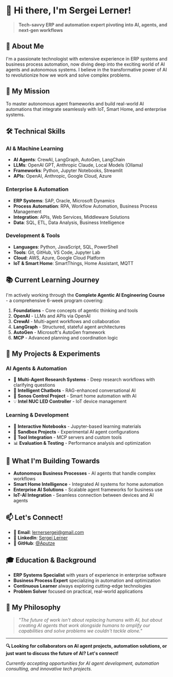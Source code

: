# 👋 Hi there, I'm Sergei Lerner!

> **Tech-savvy ERP and automation expert pivoting into AI, agents, and next-gen workflows**

## 🚀 **About Me**

I'm a passionate technologist with extensive experience in ERP systems and business process automation, now diving deep into the exciting world of AI agents and autonomous systems. I believe in the transformative power of AI to revolutionize how we work and solve complex problems.

## 🎯 **My Mission**

To master autonomous agent frameworks and build real-world AI automations that integrate seamlessly with IoT, Smart Home, and enterprise systems.

## 🛠️ **Technical Skills**

### **AI & Machine Learning**
- **AI Agents**: CrewAI, LangGraph, AutoGen, LangChain
- **LLMs**: OpenAI GPT, Anthropic Claude, Local Models (Ollama)
- **Frameworks**: Python, Jupyter Notebooks, Streamlit
- **APIs**: OpenAI, Anthropic, Google Cloud, Azure

### **Enterprise & Automation**
- **ERP Systems**: SAP, Oracle, Microsoft Dynamics
- **Process Automation**: RPA, Workflow Automation, Business Process Management
- **Integration**: APIs, Web Services, Middleware Solutions
- **Data**: SQL, ETL, Data Analysis, Business Intelligence

### **Development & Tools**
- **Languages**: Python, JavaScript, SQL, PowerShell
- **Tools**: Git, GitHub, VS Code, Jupyter Lab
- **Cloud**: AWS, Azure, Google Cloud Platform
- **IoT & Smart Home**: SmartThings, Home Assistant, MQTT

## 📚 **Current Learning Journey**

I'm actively working through the **Complete Agentic AI Engineering Course** - a comprehensive 6-week program covering:

1. **Foundations** - Core concepts of agentic thinking and tools
2. **OpenAI** - LLMs and APIs via OpenAI
3. **CrewAI** - Multi-agent workflows and collaboration
4. **LangGraph** - Structured, stateful agent architectures
5. **AutoGen** - Microsoft's AutoGen framework
6. **MCP** - Advanced planning and coordination logic

## 🔬 **My Projects & Experiments**

### **AI Agents & Automation**
- 🤖 **Multi-Agent Research Systems** - Deep research workflows with clarifying questions
- 💬 **Intelligent Chatbots** - RAG-enhanced conversational AI
- 🎵 **Sonos Control Project** - Smart home automation with AI
- 💡 **Intel NUC LED Controller** - IoT device management

### **Learning & Development**
- 📖 **Interactive Notebooks** - Jupyter-based learning materials
- 🧪 **Sandbox Projects** - Experimental AI agent configurations
- 🔧 **Tool Integration** - MCP servers and custom tools
- 📊 **Evaluation & Testing** - Performance analysis and optimization

## 🌟 **What I'm Building Towards**

- **Autonomous Business Processes** - AI agents that handle complex workflows
- **Smart Home Intelligence** - Integrated AI systems for home automation
- **Enterprise AI Solutions** - Scalable agent frameworks for business use
- **IoT-AI Integration** - Seamless connection between devices and AI agents

## 📫 **Let's Connect!**

- 📧 **Email**: [lernersergei@gmail.com](mailto:lernersergei@gmail.com)
- 💼 **LinkedIn**: [Sergei Lerner](https://www.linkedin.com/in/sergei-lerner-b5757837/)
- 🐙 **GitHub**: [@Aputze](https://github.com/Aputze)

## 🎓 **Education & Background**

- **ERP Systems Specialist** with years of experience in enterprise software
- **Business Process Expert** specializing in automation and optimization
- **Continuous Learner** always exploring cutting-edge technologies
- **Problem Solver** focused on practical, real-world applications

## 💭 **My Philosophy**

> *"The future of work isn't about replacing humans with AI, but about creating AI agents that work alongside humans to amplify our capabilities and solve problems we couldn't tackle alone."*

---

**🔍 Looking for collaborators on AI agent projects, automation solutions, or just want to discuss the future of AI? Let's connect!**

*Currently accepting opportunities for AI agent development, automation consulting, and innovative tech projects.*
